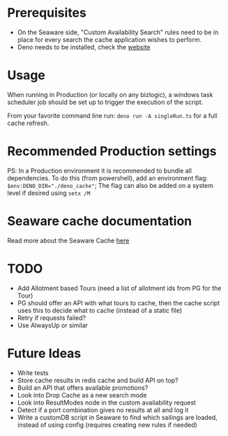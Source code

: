 # Prerequisites
* On the Seaware side, "Custom Availability Search" rules need to be in place for every search the cache application wishes to perform.
* Deno needs to be installed, check the [website](https://deno.land/)

# Usage
When running in Production (or locally on any bizlogic), a windows task scheduler job should be set up to trigger the execution of the script. 

From your favorite command line run: ```deno run -A singleRun.ts``` for a full cache refresh.

# Recommended Production settings
PS: In a Production environment it is recommended to bundle all dependencies. To do this (from powershell), add an environment flag: ```$env:DENO_DIR="./deno_cache"```;
The flag can also be added on a system level if desired using ```setx /M```

# Seaware cache documentation
Read more about the Seaware Cache [here](https://versonix.atlassian.net/wiki/spaces/PublicDocs/pages/10289154/Availability+Cache)

# TODO
* Add Allotment based Tours (need a list of allotment ids from PG for the Tour)
* PG should offer an API with what tours to cache, then the cache script uses this to decide what to cache (instead of a static file)
* Retry if requests failed?
* Use AlwaysUp or similar

# Future Ideas
* Write tests
* Store cache results in redis cache and build API on top?
* Build an API that offers available promotions?
* Look into Drop Cache as a new search mode
* Look into ResultModes node in the custom availability request 
* Detect if a port combination gives no results at all and log it
* Write a customDB script in Seaware to find which sailings are loaded, instead of using config (requires creating new rules if needed)